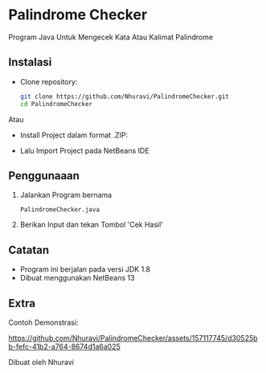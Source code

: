 # Palindrome Checker
Program Java Untuk Mengecek Kata Atau Kalimat Palindrome

## Instalasi

- Clone repository:

    ```bash
    git clone https://github.com/Nhuravi/PalindromeChecker.git
    cd PalindromeChecker
    ```

Atau

- Install Project dalam format .ZIP:

- Lalu Import Project pada NetBeans IDE


## Penggunaaan

1. Jalankan Program bernama 
    ```
    PalindromeChecker.java
    ```

2. Berikan Input dan tekan Tombol 'Cek Hasil'

## Catatan

- Program ini berjalan pada versi JDK 1.8
- Dibuat menggunakan NetBeans 13

## Extra

Contoh Demonstrasi:

https://github.com/Nhuravi/PalindromeChecker/assets/157117745/d30525bb-fefc-41b2-a764-8674d1a6a025

Dibuat oleh Nhuravi


